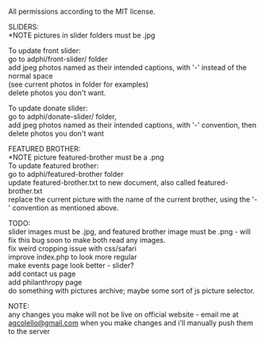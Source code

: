 All permissions according to the MIT license.


SLIDERS:  
*NOTE pictures in slider folders must be .jpg  

To update front slider:  
go to adphi/front-slider/ folder  
add jpeg photos named as their intended captions, with '-' instead of the normal space   
(see current photos in folder for examples)    
delete photos you don't want.  
  
To update donate slider:   
go to adphi/donate-slider/ folder,   
add jpeg photos named as their intended captions, with '-' convention, then
delete photos you don't want  

FEATURED BROTHER:  
*NOTE picture featured-brother must be a .png  
To update featured brother:  
go to adphi/featured-brother folder  
update featured-brother.txt to new document, also called featured-brother.txt  
replace the current picture with the name of the current brother, using the '-' convention as mentioned above.   
   
TODO:  
slider images must be .jpg, and featured brother image must be .png - will fix this bug soon to make both read any images.    
fix weird cropping issue with css/safari  
improve index.php to look more regular  
make events page look better - slider?   
add contact us page  
add philanthropy page  
do something with pictures archive; maybe some sort of js picture selector.  

NOTE:  
any changes you make will not be live on official website - email me at agcolello@gmail.com when you make changes and i'll manually push them to the server
